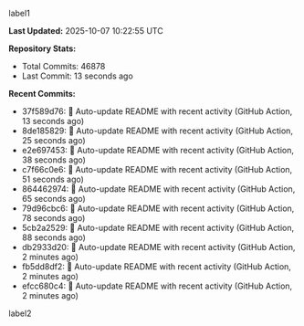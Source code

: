 
label1 
<!-- ACTIVITY_START -->
**Last Updated:** 2025-10-07 10:22:55 UTC

**Repository Stats:**
- Total Commits: 46878
- Last Commit: 13 seconds ago

**Recent Commits:**
- 37f589d76: 🤖 Auto-update README with recent activity (GitHub Action, 13 seconds ago)
- 8de185829: 🤖 Auto-update README with recent activity (GitHub Action, 25 seconds ago)
- e2e697453: 🤖 Auto-update README with recent activity (GitHub Action, 38 seconds ago)
- c7f66c0e6: 🤖 Auto-update README with recent activity (GitHub Action, 51 seconds ago)
- 864462974: 🤖 Auto-update README with recent activity (GitHub Action, 65 seconds ago)
- 79d96cbc6: 🤖 Auto-update README with recent activity (GitHub Action, 78 seconds ago)
- 5cb2a2529: 🤖 Auto-update README with recent activity (GitHub Action, 88 seconds ago)
- db2933d20: 🤖 Auto-update README with recent activity (GitHub Action, 2 minutes ago)
- fb5dd8df2: 🤖 Auto-update README with recent activity (GitHub Action, 2 minutes ago)
- efcc680c4: 🤖 Auto-update README with recent activity (GitHub Action, 2 minutes ago)
<!-- ACTIVITY_END -->

label2
